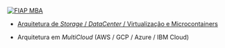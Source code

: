 [![FIAP MBA](https://raw.githubusercontent.com/josecastillolema/fiap/master/img/aso.png)](https://www.fiap.com.br/mba/mba-em-arquitetura-de-solucoes/)

 - [Arquitetura de *Storage* / *DataCenter* / Virtualização e Microcontainers](https://github.com/josecastillolema/fiap/tree/master/aso/microservices)

 - Arquitetura em *MultiCloud* (AWS / GCP / Azure / IBM Cloud)
